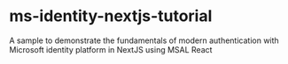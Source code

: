 # ms-identity-nextjs-tutorial
A sample to demonstrate the fundamentals of modern authentication with Microsoft identity platform in NextJS using MSAL React
